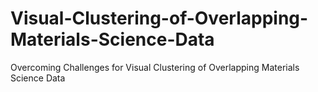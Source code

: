 # Visual-Clustering-of-Overlapping-Materials-Science-Data
Overcoming Challenges for Visual Clustering of Overlapping Materials Science Data
